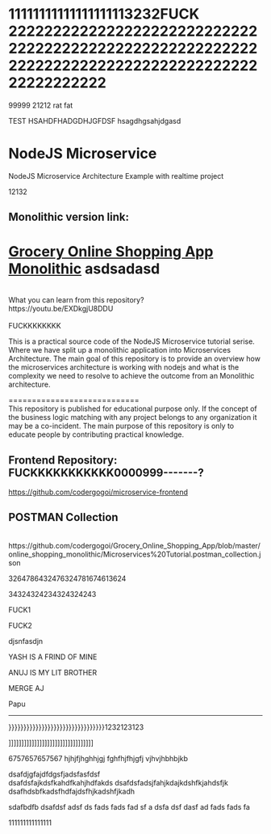 11111111111111111113232FUCK
22222222222222222222222222222222222222222222222222222222222222222222222222222222222222222222222
===============================
99999
21212
rat
fat

TEST HSAHDFHADGDHJGFDSF
hsagdhgsahjdgasd
# NodeJS Microservice
NodeJS Microservice Architecture Example with realtime project

12132
## Monolithic version link:

[Grocery Online Shopping App Monolithic](https://github.com/codergogoi/Grocery_Online_Shopping_App)
asdsadasd
============================
</br>
What you can learn from this repository?
</br>
https://youtu.be/EXDkgjU8DDU
</br>
</br>FUCKKKKKKKK
</br>

This is a practical source code of the NodeJS Microservice tutorial serise. Where we have split up a monolithic application into Microservices Architecture. The main goal of this repository is to provide an overview how the microservices architecture is working with nodejs and what is the complexity we need to resolve to achieve the outcome from an Monolithic architecture. 


============================
</br>
This repository is published for educational purpose only. If the concept of the business logic matching with any project belongs to any organization it may be a co-incident. The main purpose of this repository is only to educate people by contributing practical knowledge.
</br>

## Frontend Repository: FUCKKKKKKKKKKK0000999-------?

https://github.com/codergogoi/microservice-frontend

## POSTMAN Collection
</br>
https://github.com/codergogoi/Grocery_Online_Shopping_App/blob/master/online_shopping_monolithic/Microservices%20Tutorial.postman_collection.json














3264786432476324781674613624

34324324234324324243

FUCK1



FUCK2

djsnfasdjn












YASH IS A FRIND OF MINE




ANUJ IS MY LIT BROTHER




MERGE AJ


Papu



----------------------------------------------

}}}}}}}}}}}}}}}}}}}}}}}}}}}}}}}}1232123123

]]]]]]]]]]]]]]]]]]]]]]]]]]]]]]]]]


6757657657567
hjhjfjhghhjgj
fghfhjfhjgfj
vjhvjhbhbjkb

dsafdjgfajdfdgsfjadsfasfdsf\
dsafdsfajkdsfkahdfkahjhdfakds
dsafdsfadsjfahjkdajkdshfkjahdsfjk
dsafhdsbfkadsfhdfajdsfhjkadshfjkadh

sdafbdfb
dsafdsf
adsf
ds
fads
fads
fad
sf
a
dsfa
dsf
dasf
ad
fads
fads
fa



111111111111111
